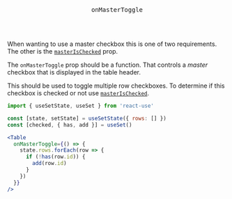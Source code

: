 <div align="center">
  <pre>onMasterToggle</pre>
</div>

<br />
<br />

When wanting to use a master checkbox this is one of two requirements. The other is the [`masterIsChecked`](./master-is-checked.md) prop.

The `onMasterToggle` prop should be a function. That controls a _master_ checkbox that is displayed in the table header.

This should be used to toggle multiple row checkboxes. To determine if this checkbox is checked or not use [`masterIsChecked`](./master-is-checked.md).

```jsx
import { useSetState, useSet } from 'react-use'

const [state, setState] = useSetState({ rows: [] })
const [checked, { has, add }] = useSet()

<Table
  onMasterToggle={() => {
    state.rows.forEach(row => {
      if (!has(row.id)) {
        add(row.id)
      }
    })
  }}
/>
```

